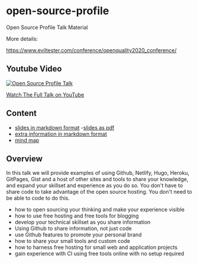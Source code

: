 # open-source-profile

Open Source Profile Talk Material

More details:

https://www.eviltester.com/conference/openquality2020_conference/

## Youtube Video

[![Open Source Profile Talk](https://img.youtube.com/vi/_vDrAMDuN8w/0.jpg)](https://www.youtube.com/watch?v=_vDrAMDuN8w)

[Watch The Full Talk on YouTube](https://www.youtube.com/watch?v=_vDrAMDuN8w)

## Content

- [slides in markdown format](slides-export.md)
   -[slides as pdf](export/slides.pdf)
- [extra information in markdown format](extras.md)
- [mind map](OpenQualityConf2020.mm)

## Overview

In this talk we will provide examples of using Github, Netlify, Hugo, Heroku, GitPages, Gist and a host of other sites and tools to share your knowledge, and expand your skillset and experience as you do so. You don't have to share code to take advantage of the open source hosting. You don't need to be able to code to do this.

- how to open sourcing your thinking and make your experience visible
- how to use free hosting and free tools for blogging
- develop your technical skillset as you share information
- Using Github to share information, not just code
- use Github features to promote your personal brand
- how to share your small tools and custom code
- how to harness free hosting for small web and application projects
- gain experience with CI using free tools online with no setup required